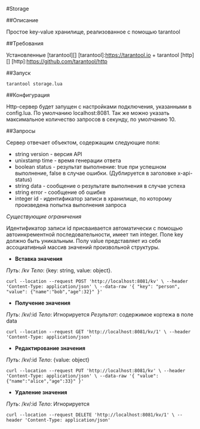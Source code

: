 #Storage

##Описание

Простое key-value хранилище, реализованное с помощью tarantool

##Требования

Установленные [tarantool][] [tarantool]:https://tarantool.io + tarantool [http][] [http]:https://github.com/tarantool/http

##Запуск

`tarantool storage.lua`

##Конфигурация

Http-сервер будет запущен с настройками подключения, указанными в config.lua. По умолчанию localhost:8081.
Так же можно указать максимальное количество запросов в секунду, по умолчанию 10.

##Запросы

Сервер отвечает объектом, содержащим следующие поля:
 - string version - версия API
 - unixstamp time - время генерации ответа
 - boolean status - результат выполнение: true при успешном выполнение, false в случае ошибки. (Дублируется в заголовке x-api-status)
 - string data - сообщение о результате выполнения в случае успеха
 - string error - сообщение об ошибке
 - integer id - идентификатор записи в хранилище, по которому произведена попытка выполнения запроса

*Существующие ограничения*

Идентификатор записи id присваивается автоматически с помощью автоинкрементной последовательности, имеет тип integer.
Поле key должно быть уникальным.
Полу value представляет из себя ассоциативный массив значений произвольной структуры.


* __Вставка значения__

_Путь_: /kv
_Тело_: {key: string, value: object}.

`curl --location --request POST 'http://localhost:8081/kv' \
--header 'Content-Type: application/json' \
--data-raw '{
    "key": "person",
    "value": {"name":"bob","age":32}"
}'`


* __Получение значения__

_Путь_: /kv/:id
_Тело_: Игнорируется
_Результат_: содержимое кортежа в поле data

`curl --location --request GET 'http://localhost:8081/kv/1' \
--header 'Content-Type: application/json'`


* __Редактирование значения__

_Путь_: /kv/:id
_Тело_: {value: object}

`curl --location --request PUT 'http://localhost:8081/kv' \
--header 'Content-Type: application/json' \
--data-raw '{
    "value": {"name":"alice","age":33}"
}'`


* __Удаление значения__

_Путь_: /kv/:id
_Тело_: Игнорируется

`curl --location --request DELETE 'http://localhost:8081/kv/1' \
--header 'Content-Type: application/json'`
